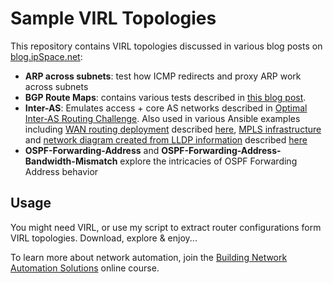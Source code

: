 # Sample VIRL Topologies

This repository contains VIRL topologies discussed in various blog posts
on [blog.ipSpace.net](http://blog.ipspace.net/):

* **ARP across subnets**: test how ICMP redirects and proxy ARP work across subnets
* **BGP Route Maps**: contains various tests described in [this blog post](http://blog.ipspace.net/2016/05/bgp-route-maps-and-continue-feature.html).
* **Inter-AS**: Emulates access + core AS networks described in [Optimal Inter-AS Routing Challenge](http://blog.ipspace.net/2016/11/optimal-inter-as-routing-challenge.html). Also used in various Ansible examples including [WAN routing deployment](https://github.com/ipspace/ansible-examples/tree/master/OSPF-Deployment) described [here](https://my.ipspace.net/bin/list?id=AnsibleOC#WAN_SVC_CS), [MPLS infrastructure](https://github.com/ipspace/MPLS-infrastructure) and [network diagram created from LLDP information](https://github.com/ipspace/ansible-examples/tree/master/LLDP-to-Graph) described [here](https://my.ipspace.net/bin/list?id=AnsibleOC#SAMPLES)
* **OSPF-Forwarding-Address** and **OSPF-Forwarding-Address-Bandwidth-Mismatch** explore the intricacies of OSPF Forwarding Address behavior

## Usage

You might need VIRL, or use my script to extract router configurations form VIRL topologies. Download, explore & enjoy...

To learn more about network automation, join the [Building Network Automation Solutions](http://www.ipspace.net/Building_Network_Automation_Solutions) online course.
